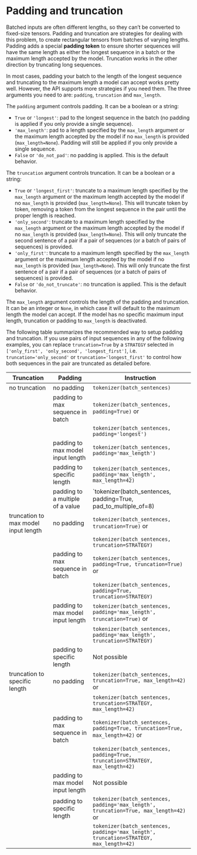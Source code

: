 # Padding and truncation

Batched inputs are often different lengths, so they can’t be converted to fixed-size tensors. Padding and truncation are strategies for dealing with this problem, to create rectangular tensors from batches of varying lengths. Padding adds a special **padding token** to ensure shorter sequences will have the same length as either the longest sequence in a batch or the maximum length accepted by the model. Truncation works in the other direction by truncating long sequences.

In most cases, padding your batch to the length of the longest sequence and truncating to the maximum length a model can accept works pretty well. However, the API supports more strategies if you need them. The three arguments you need to are: `padding`, `truncation` and `max_length`.

The `padding` argument controls padding. It can be a boolean or a string:

-   `True` or `'longest'`: pad to the longest sequence in the batch (no padding is applied if you only provide a single sequence).
-   `'max_length'`: pad to a length specified by the `max_length` argument or the maximum length accepted by the model if no `max_length` is provided (`max_length=None`). Padding will still be applied if you only provide a single sequence.
-   `False` or `'do_not_pad'`: no padding is applied. This is the default behavior.

The `truncation` argument controls truncation. It can be a boolean or a string:

-   `True` or `'longest_first'`: truncate to a maximum length specified by the `max_length` argument or the maximum length accepted by the model if no `max_length` is provided (`max_length=None`). This will truncate token by token, removing a token from the longest sequence in the pair until the proper length is reached.
-   `'only_second'`: truncate to a maximum length specified by the `max_length` argument or the maximum length accepted by the model if no `max_length` is provided (`max_length=None`). This will only truncate the second sentence of a pair if a pair of sequences (or a batch of pairs of sequences) is provided.
-   `'only_first'`: truncate to a maximum length specified by the `max_length` argument or the maximum length accepted by the model if no `max_length` is provided (`max_length=None`). This will only truncate the first sentence of a pair if a pair of sequences (or a batch of pairs of sequences) is provided.
-   `False` or `'do_not_truncate'`: no truncation is applied. This is the default behavior.

The `max_length` argument controls the length of the padding and truncation. It can be an integer or `None`, in which case it will default to the maximum length the model can accept. If the model has no specific maximum input length, truncation or padding to `max_length` is deactivated.

The following table summarizes the recommended way to setup padding and truncation. If you use pairs of input sequences in any of the following examples, you can replace `truncation=True` by a `STRATEGY` selected in `['only_first', 'only_second', 'longest_first']`, i.e. `truncation='only_second'` or `truncation='longest_first'` to control how both sequences in the pair are truncated as detailed before.

| Truncation | Padding | Instruction |
| --- | --- | --- |
| no truncation | no padding | `tokenizer(batch_sentences)` |
|  | padding to max sequence in batch | `tokenizer(batch_sentences, padding=True)` or |
|  |  | `tokenizer(batch_sentences, padding='longest')` |
|  | padding to max model input length | `tokenizer(batch_sentences, padding='max_length')` |
|  | padding to specific length | `tokenizer(batch_sentences, padding='max_length', max_length=42)` |
|  | padding to a multiple of a value | \`tokenizer(batch\_sentences, padding=True, pad\_to\_multiple\_of=8) |
| truncation to max model input length | no padding | `tokenizer(batch_sentences, truncation=True)` or |
|  |  | `tokenizer(batch_sentences, truncation=STRATEGY)` |
|  | padding to max sequence in batch | `tokenizer(batch_sentences, padding=True, truncation=True)` or |
|  |  | `tokenizer(batch_sentences, padding=True, truncation=STRATEGY)` |
|  | padding to max model input length | `tokenizer(batch_sentences, padding='max_length', truncation=True)` or |
|  |  | `tokenizer(batch_sentences, padding='max_length', truncation=STRATEGY)` |
|  | padding to specific length | Not possible |
| truncation to specific length | no padding | `tokenizer(batch_sentences, truncation=True, max_length=42)` or |
|  |  | `tokenizer(batch_sentences, truncation=STRATEGY, max_length=42)` |
|  | padding to max sequence in batch | `tokenizer(batch_sentences, padding=True, truncation=True, max_length=42)` or |
|  |  | `tokenizer(batch_sentences, padding=True, truncation=STRATEGY, max_length=42)` |
|  | padding to max model input length | Not possible |
|  | padding to specific length | `tokenizer(batch_sentences, padding='max_length', truncation=True, max_length=42)` or |
|  |  | `tokenizer(batch_sentences, padding='max_length', truncation=STRATEGY, max_length=42)` |